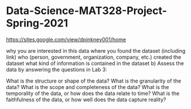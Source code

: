 # Data-Science-MAT328-Project-Spring-2021

https://sites.google.com/view/dpinkney001/home



why you are interested in this data
where you found the dataset (including link)
who (person, government, organization, company, etc.) created the dataset
what kind of information is contained in the dataset
b) Assess the data by answering the questions in Lab 3: 

What is the structure or shape of the data?
What is the granularity of the data?
What is the scope and completeness of the data?
What is the temporality of the data, or how does the data relate to time?
What is the faithfulness of the data, or how well does the data capture reality?
